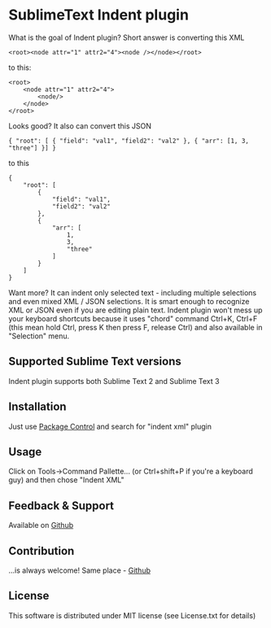 # SublimeText Indent plugin

What is the goal of Indent plugin? Short answer is converting this XML</p>

    <root><node attr="1" attr2="4"><node /></node></root>

<p>to this: </p>

    <root>
        <node attr="1" attr2="4">
		    <node/>
	    </node>
    </root>

<p>Looks good? It also can convert this JSON</p>

    { "root": [ { "field": "val1", "field2": "val2" }, { "arr": [1, 3, "three"] }] }

<p>to this</p>

    {
        "root": [
            {
                "field": "val1",
                "field2": "val2"
            },
            {
                "arr": [
                    1,
                    3,
                    "three"
                ]
            }
        ]
    }
    
<p>Want more? It can indent only selected text - including multiple selections and even mixed XML / JSON selections. It is smart enough to recognize XML or JSON even if you are editing plain text. Indent plugin won't mess up your keyboard shortcuts because it uses "chord" command Ctrl+K, Ctrl+F (this mean hold Ctrl, press K then press F, release Ctrl) and also available in "Selection" menu. </p>

## Supported Sublime Text versions

Indent plugin supports both Sublime Text 2 and Sublime Text 3

## Installation

Just use [Package Control](https://packagecontrol.io/) and search for "indent xml" plugin

## Usage ##

Click on Tools->Command Pallette... (or Ctrl+shift+P if you're a keyboard guy) and then chose "Indent XML"

## Feedback & Support

Available on [Github](https://github.com/alek-sys/sublimetext_indentxml)

## Contribution

...is always welcome! Same place - [Github](https://github.com/alek-sys/sublimetext_indentxml)

## License

This software is distributed under MIT license (see License.txt for details)
